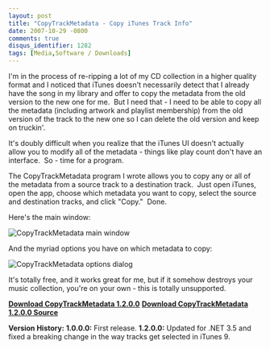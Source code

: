 ```yaml
---
layout: post
title: "CopyTrackMetadata - Copy iTunes Track Info"
date: 2007-10-29 -0800
comments: true
disqus_identifier: 1282
tags: [Media,Software / Downloads]
---
```

I'm in the process of re-ripping a lot of my CD collection in a higher
quality format and I noticed that iTunes doesn't necessarily detect that
I already have the song in my library and offer to copy the metadata
from the old version to the new one for me.  But I need that - I need to
be able to copy all the metadata (including artwork and playlist
membership) from the old version of the track to the new one so I can
delete the old version and keep on truckin'.

It's doubly difficult when you realize that the iTunes UI doesn't
actually allow you to modify all of the metadata - things like play
count don't have an interface.  So - time for a program.

The CopyTrackMetadata program I wrote allows you to copy any or all of
the metadata from a source track to a destination track.  Just open
iTunes, open the app, choose which metadata you want to copy, select the
source and destination tracks, and click "Copy."  Done.

Here's the main window:

![CopyTrackMetadata main
window](https://jushww.dm2303.livefilestore.com/y2ppBuZocY_l4-4wcEoaSRbWidED38m8J53GPTHyAk4ZDl0zb9eWXE_QLh2kB5OK_dUG23WuDW6Wt6YFuc5iWhbAB5vbwZjrU2RTg7Vfcse19o/CopyTrackMetadata_main.png?psid=1)

And the myriad options you have on which metadata to copy:

![CopyTrackMetadata options
dialog](https://jushww.dm2304.livefilestore.com/y2p9E-2MJ8r8Ddo9ilWSBWFOc83JszEPYxslekgH79HS1DodH1webPQHpUx0ZiYjioXZ8QtJDNQpMSXeS3g_wZJnSd6TdN2_GO-p7kBWRqQWAc/CopyTrackMetadata_options.png?psid=1)

It's totally free, and it works great for me, but if it somehow destroys
your music collection, you're on your own - this is totally unsupported.

[**Download CopyTrackMetadata
1.2.0.0**](https://onedrive.live.com/redir?resid=C2CB832A5EC9B707!45009&authkey=!AAaR5egvF23YEN4&ithint=file%2c.zip)
 [**Download CopyTrackMetadata 1.2.0.0
Source**](https://onedrive.live.com/redir?resid=C2CB832A5EC9B707!45008&authkey=!AFLzAHxn6LiHRHw&ithint=file%2c.zip)

**Version History:**
 **1.0.0.0:** First release.
 **1.2.0.0:** Updated for .NET 3.5 and fixed a breaking change in the
way tracks get selected in iTunes 9.
